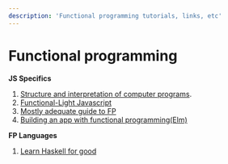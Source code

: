 ```yaml
---
description: 'Functional programming tutorials, links, etc'
---
```


# Functional programming

**JS Specifics**

1. [Structure and interpretation of computer programs](https://source-academy.github.io/sicp/).
2. [Functional-Light Javascript](https://github.com/getify/Functional-Light-JS/)
3. [Mostly adequate guide to FP](https://mostly-adequate.gitbooks.io/mostly-adequate-guide/)
4. [Building an app with functional programming\(Elm\)](https://blog.patchgirl.io/2020/02/29/building-a-web-app-with-fp-intro.html)

**FP Languages**

1. [Learn Haskell for good](http://learnyouahaskell.com/introduction#about-this-tutorial)


